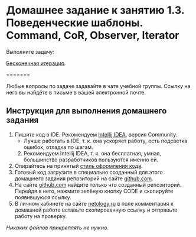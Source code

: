 # Домашнее задание к занятию 1.3. Поведенческие шаблоны. Command, CoR, Observer, IteratorВыполните задачу:[Бесконечная итерация](./task1/README.md).=======Любые вопросы по задаче задавайте в чате учебной группы. Ссылку на него вы найдёте в письме в вашей электронной почте.## Инструкция для выполнения домашнего задания1. Пишите код в IDE. Рекомендуем [Intellij IDEA](https://www.jetbrains.com/idea/download/), версия Community.    * Лучше работать в IDE, т. к. она ускоряет работу, есть подсветка ошибок, отладка по шагам.    2. Рекомендуем Intellij IDEA, т. к. она бесплатная, умная, большинство разработчиков пользуются именно ей.2. Опирайтесь на принятый [стиль оформления кода](https://github.com/netology-code/codestyle/blob/master/java/README.md).3. Готовый код загрузите в специально созданный для этого домашнего задания репозиторий на сайте [github.com](https://github.com/).4. На сайте [github.com](https://github.com/) найдите только что созданный репозиторий. Перейдя в него, нажмите зелёную кнопку CODE и скопируйте появившуюся ссылку.5. В личном кабинете на сайте [netology.ru](https://netology.ru/) в поле комментария к домашней работе вставьте скопированную ссылку и отправьте работу на проверку.*Никаких файлов прикреплять не нужно.*